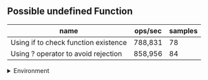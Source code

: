 ## Possible undefined Function

|name|ops/sec|samples|
|-|-|-|
|Using if to check function existence|788,831|78|
|Using ? operator to avoid rejection|858,956|84|


<details>
<summary>Environment</summary>

* __Machine:__ linux x64 | 2 vCPUs | 6.8GB Mem
* __Run:__ Wed Oct 25 2023 04:19:38 GMT+0000 (Coordinated Universal Time)
</details>

<!--
{"environment":{"platform":"linux","arch":"x64","cpus":2,"totalMemory":6.759746551513672},"benchmarks":[{"name":"Using if to check function existence","opsSec":788831.2540603564,"samples":3},{"name":"Using ? operator to avoid rejection","opsSec":858956.2616493716,"samples":3}]}-->
